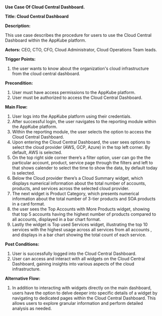 
**Use Case Of Cloud Central Dashboard.**

**Title: Cloud Central Dashboard**

**Description:**

This use case describes the procedure for users to use the Cloud Central Dashboard within the AppKube platform. 

**Actors:**  CEO, CTO, CFO, Cloud Administrator, Cloud Operations Team leads.

**Trigger Points:**

1. the user wants to know about the organization's cloud infrastructure from the cloud central dashboard.

**Precondition:**

1. User must have access permissions to the AppKube platform.
1. User must be authorized to access the Cloud Central Dashboard.

**Main Flow:**

1. User logs into the AppKube platform using their credentials.
1. After successful login, the user navigates to the reporting module within the AppKube platform.
1. Within the reporting module, the user selects the option to access the Cloud Central Dashboard.
1. Upon entering the Cloud Central Dashboard, the user sees options to select the cloud provider (AWS, GCP, Azure) in the top left corner. By default, AWS is selected.
1. On the top right side corner there’s a filter option, user can go the the particular account, product, service page through the filters and left to that shows calender to select the time to show the data, by default today is selected.
1. Below the Cloud provider there’s a Cloud Summary widget, which displays numerical information about the total number of accounts, products, and services across the selected cloud provider.
1. The next widget is Product Category, which presents numerical information about the total number of 3-tier products and SOA products in a card format.
1. the user sees  the Top Accounts with More Products widget, showing that top 5 accounts having the highest number of products compared to all accounts, displayed in a bar chart format.
1. Lastly the widget is Top used Services widget, illustrating the top 10 services with the highest usage across all services from all accounts , and displays in a bar chart showing the total count of each service.

**Post Conditions:**

1. User is successfully logged into the Cloud Central Dashboard.
1. User can access and interact with all widgets on the Cloud Central Dashboard, gaining insights into various aspects of the cloud infrastructure.

**Alternative Flow:**

1. In addition to interacting with widgets directly on the main dashboard, users have the option to delve deeper into specific details of a widget by navigating to dedicated pages within the Cloud Central Dashboard. This allows users to explore granular information and perform detailed analysis as needed.
